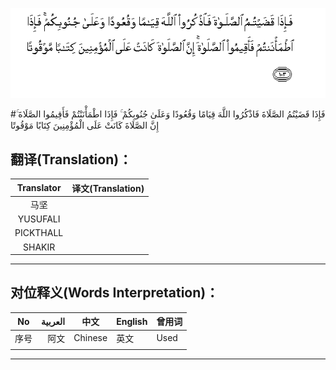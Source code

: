 ![004:103](images/004_103.gif)

#فَإِذَا قَضَيْتُمُ الصَّلَاةَ فَاذْكُرُوا اللَّهَ قِيَامًا وَقُعُودًا وَعَلَىٰ جُنُوبِكُمْ ۚ فَإِذَا اطْمَأْنَنْتُمْ فَأَقِيمُوا الصَّلَاةَ ۚ إِنَّ الصَّلَاةَ كَانَتْ عَلَى الْمُؤْمِنِينَ كِتَابًا مَوْقُوتًا 

## 

## 翻译(Translation)：

| Translator | 译文(Translation) |
| :--------: | ----------------- |
|    马坚    |                   |
|  YUSUFALI  |                   |
| PICKTHALL  |                   |
|   SHAKIR   |                   |

---

## 对位释义(Words Interpretation)：

| No   | العربية | 中文    | English | 曾用词 |
| ---- | ------: | ------- | ------- | ------ |
| 序号 |    阿文 | Chinese | 英文    | Used   |
|      |         |         |         |        |

---
